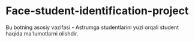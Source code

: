 # Face-student-identification-project

Bu botning asosiy vazifasi - Astrumga studentlarini yuzi orqali student haqida ma'lumotlarni olishdir.
